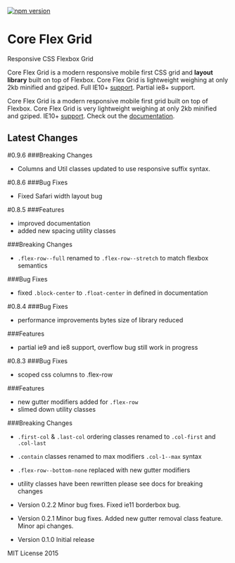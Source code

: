 [![npm version](https://badge.fury.io/js/core-flex-grid.svg)](https://badge.fury.io/js/core-flex-grid)

# Core Flex Grid
Responsive CSS Flexbox Grid

Core Flex Grid is a modern responsive mobile first CSS grid and <strong>layout library</strong> built on top of Flexbox.
Core Flex Grid is lightweight weighing at only 2kb minified and gziped.
Full IE10+ <a href="#browser-support">support</a>. Partial ie8+ support.
            
Core Flex Grid is a modern responsive mobile first grid built on top of Flexbox.
Core Flex Grid is very lightweight weighing at only 2kb minified and gziped.
IE10+ [support](https://splintercode.github.io/core-flex-grid/#bowser-support). Check out the [documentation](https://splintercode.github.io/core-flex-grid/).

## Latest Changes

#0.9.6
###Breaking Changes
- Columns and Util classes updated to use responsive suffix syntax.

#0.8.6
###Bug Fixes
- Fixed Safari width layout bug

#0.8.5
###Features
- improved documentation
- added new spacing utility classes

###Breaking Changes
- `.flex-row--full` renamed to `.flex-row--stretch` to match flexbox semantics

###Bug Fixes
- fixed `.block-center` to `.float-center` in defined in documentation

#0.8.4
###Bug Fixes
- performance improvements bytes size of library reduced 

###Features
- partial ie9 and ie8 support, overflow bug still work in progress

#0.8.3
###Bug Fixes
- scoped css columns to .flex-row

###Features
- new gutter modifiers added for `.flex-row`
- slimed down utility classes

###Breaking Changes
- `.first-col` & `.last-col` ordering classes renamed to `.col-first` and `.col-last`
- `.contain` classes renamed to max modifiers `.col-1--max` syntax
- `.flex-row--bottom-none` replaced with new gutter modifiers
- utility classes have been rewritten please see docs for breaking changes


- Version 0.2.2 Minor bug fixes. Fixed ie11 borderbox bug.
- Version 0.2.1 Minor bug fixes. Added new gutter removal class feature. Minor api changes.
- Version 0.1.0 Initial release

MIT License 2015
